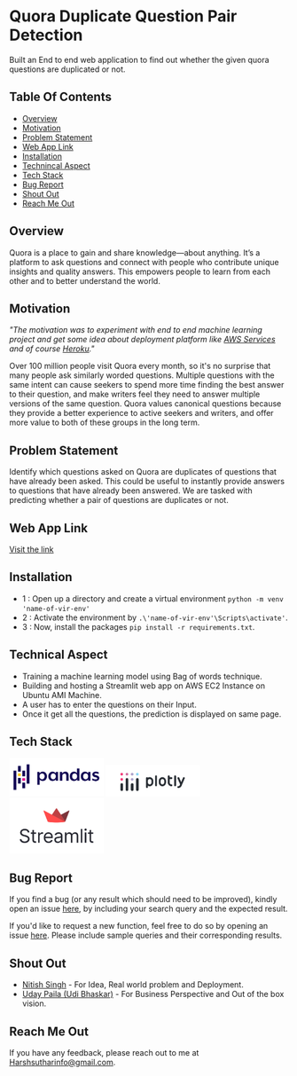 
# Quora Duplicate Question Pair Detection

Built an End to end web application to find out whether the given quora questions are duplicated or not.

## Table Of Contents

* [Overview](#overview)
* [Motivation](#motivation)
* [Problem Statement](#problem-statement)
* [Web App Link](#web-app-link)
* [Installation](#installation)
* [Technincal Aspect](#technical-aspect)
* [Tech Stack](#tech-stack)
* [Bug Report](#bug-report)
* [Shout Out](#shout-out)
* [Reach Me Out](#reach-me-out)

## Overview
Quora is a place to gain and share knowledge—about anything. It’s a platform to ask questions and connect with people who contribute unique insights and quality answers. This empowers people to learn from each other and to better understand the world.
## Motivation

*"The motivation was to experiment with end to end machine learning project and get some idea about deployment platform like [AWS Services](https://aws.amazon.com/) and of course [Heroku](https://g.co/kgs/yvsR77)."*

Over 100 million people visit Quora every month, so it's no surprise that many people ask similarly worded questions. Multiple questions with the same intent can cause seekers to spend more time finding the best answer to their question, and make writers feel they need to answer multiple versions of the same question. Quora values canonical questions because they provide a better experience to active seekers and writers, and offer more value to both of these groups in the long term.

## Problem Statement

Identify which questions asked on Quora are duplicates of questions that have already been asked. This could be useful to instantly provide answers to questions that have already been answered. We are tasked with predicting whether a pair of questions are duplicates or not.

## Web App Link

[Visit the link](https://ec2-3-75-235-60.eu-central-1.compute.amazonaws.com:8501)

## Installation
- 1 : Open up a directory and create a virtual environment `python -m venv 'name-of-vir-env'`
- 2 : Activate the environment by `.\'name-of-vir-env'\Scripts\activate'`.
- 3 : Now, install the packages `pip install -r requirements.txt`.

## Technical Aspect

- Training a machine learning model using Bag of words technique. 
- Building and hosting a Streamlit web app on AWS EC2 Instance on Ubuntu AMI Machine. 
- A user has to enter the questions on their Input. 
- Once it get all the questions, the prediction is displayed on same page.

## Tech Stack

<img target="_blank" src="https://github.com/HarshMistry1/End-To-End-Quora-Duplicate-Question-Pair-Detection/blob/master/logos/Pandas_logo.png" width=170>
<img target="_blank" src="https://github.com/HarshMistry1/End-To-End-Quora-Duplicate-Question-Pair-Detection/blob/master/logos/Plotly-logo.png" width=170>
<img target="_blank" src="https://github.com/HarshMistry1/End-To-End-Quora-Duplicate-Question-Pair-Detection/blob/master/logos/streamlit-logo.png" width=170>


## Bug Report
If you find a bug (or any result which should need to be improved), kindly open an issue [here](https://github.com/HarshMistry1/End-To-End-Quora-Duplicate-Question-Pair-Detection/issues), by including your search query and the expected result.

If you'd like to request a new function, feel free to do so by opening an issue [here](https://github.com/HarshMistry1/End-To-End-Quora-Duplicate-Question-Pair-Detection/issues/new). Please include sample queries and their corresponding results.

## Shout Out
* [Nitish Singh](https://www.youtube.com/@campusx-official) - For Idea, Real world problem and Deployment.
* [Uday Paila (Udi Bhaskar)](https://github.com/UdiBhaskar) - For Business Perspective and Out of the box vision.


## Reach Me Out
If you have any feedback, please reach out to me at Harshsutharinfo@gmail.com.
